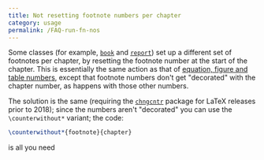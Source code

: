 ```yaml
---
title: Not resetting footnote numbers per chapter
category: usage
permalink: /FAQ-run-fn-nos
---
```


Some classes (for example, [`book`](https://ctan.org/pkg/book) and [`report`](https://ctan.org/pkg/report)) set up a
different set of footnotes per chapter, by resetting the footnote
number at the start of the chapter.  This is essentially the same
action as that of 
[equation, figure and table numbers](FAQ-running-nos),
except that footnote numbers don't get "decorated" with the chapter
number, as happens with those other numbers.

The solution is the same (requiring
the [`chngcntr`](https://ctan.org/pkg/chngcntr) package for LaTeX releases
prior to 2018); since the
numbers aren't "decorated" you can use the `\counterwithout*`
variant; the code:
```latex
\counterwithout*{footnote}{chapter}
```
is all you need

